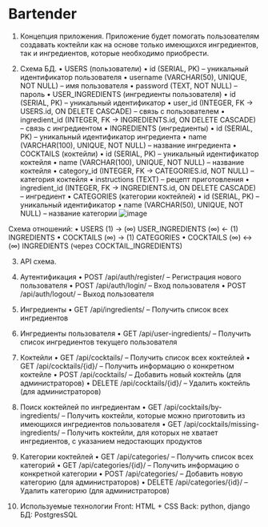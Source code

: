 # Bartender
1. Концепция приложения.
Приложение будет помогать пользователям создавать коктейли как на основе только имеющихся ингредиентов, так и ингредиентов, которые необходимо приобрести.

3. Схема БД.
•  USERS (пользователи)
•	id (SERIAL, PK) – уникальный идентификатор пользователя
•	username (VARCHAR(50), UNIQUE, NOT NULL) – имя пользователя
•	password (TEXT, NOT NULL) – пароль
•  USER_INGREDIENTS (ингредиенты пользователя)
•	id (SERIAL, PK) – уникальный идентификатор
•	user_id (INTEGER, FK → USERS.id, ON DELETE CASCADE) – связь с пользователем
•	ingredient_id (INTEGER, FK → INGREDIENTS.id, ON DELETE CASCADE) – связь с ингредиентом
•  INGREDIENTS (ингредиенты)
•	id (SERIAL, PK) – уникальный идентификатор ингредиента
•	name (VARCHAR(100), UNIQUE, NOT NULL) – название ингредиента
•  COCKTAILS (коктейли)
•	id (SERIAL, PK) – уникальный идентификатор коктейля
•	name (VARCHAR(100), UNIQUE, NOT NULL) – название коктейля
•	category_id (INTEGER, FK → CATEGORIES.id, NOT NULL) – категория коктейля
•	instructions (TEXT) – рецепт приготовления
•	ingredient_id (INTEGER, FK → INGREDIENTS.id, ON DELETE CASCADE) – ингредиент
•  CATEGORIES (категории коктейлей)
•	id (SERIAL, PK) – уникальный идентификатор
•	name (VARCHAR(50), UNIQUE, NOT NULL) – название категории
 ![image](https://github.com/user-attachments/assets/a80320cc-3901-4950-a7e0-0edf68f2589c)

Схема отношений:
•	USERS (1) → (∞) USER_INGREDIENTS (∞) ← (1) INGREDIENTS
•	COCKTAILS (∞) → (1) CATEGORIES
•	COCKTAILS (∞) ↔ (∞) INGREDIENTS (через COCKTAIL_INGREDIENTS)

3. API схема.
1. Аутентификация
•	POST /api/auth/register/ – Регистрация нового пользователя
•	POST /api/auth/login/ – Вход пользователя
•	POST /api/auth/logout/ – Выход пользователя
2. Ингредиенты
•	GET /api/ingredients/ – Получить список всех ингредиентов
3. Ингредиенты пользователя
•	GET /api/user-ingredients/ – Получить список ингредиентов текущего пользователя
4. Коктейли
•	GET /api/cocktails/ – Получить список всех коктейлей
•	GET /api/cocktails/{id}/ – Получить информацию о конкретном коктейле
•	POST /api/cocktails/ – Добавить новый коктейль (для администраторов)
•	DELETE /api/cocktails/{id}/ – Удалить коктейль (для администраторов)
5. Поиск коктейлей по ингредиентам
•	GET /api/cocktails/by-ingredients/ – Получить коктейли, которые можно приготовить из имеющихся ингредиентов пользователя
•	GET /api/cocktails/missing-ingredients/ – Получить коктейли, для которых не хватает ингредиентов, с указанием недостающих продуктов
6. Категории коктейлей
•	GET /api/categories/ – Получить список всех категорий
•	GET /api/categories/{id}/ – Получить информацию о конкретной категории
•	POST /api/categories/ – Добавить новую категорию (для администраторов)
•	DELETE /api/categories/{id}/ – Удалить категорию (для администраторов)

4. Используемые технологии
Front: HTML + CSS
Back: python, django
БД: PostgresSQL

